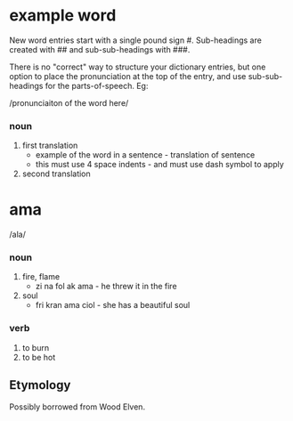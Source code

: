 # example word

New word entries start with a single pound sign #. Sub-headings are created with ## and sub-sub-headings with ###.

There is no "correct" way to structure your dictionary entries, but one option to place the pronunciation at the top of the entry, and use sub-sub-headings for the parts-of-speech. Eg:

/pronunciaiton of the word here/

### noun
1. first translation
    * example of the word in a sentence - translation of sentence
    * this must use 4 space indents - and must use dash symbol to apply 
2. second translation

# ama
/ala/
### noun
1. fire, flame
    * zi na fol ak ama - he threw it in the fire
2. soul
    * fri kran ama ciol - she has a beautiful soul

### verb
1. to burn
2. to be hot

## Etymology
Possibly borrowed from Wood Elven.
